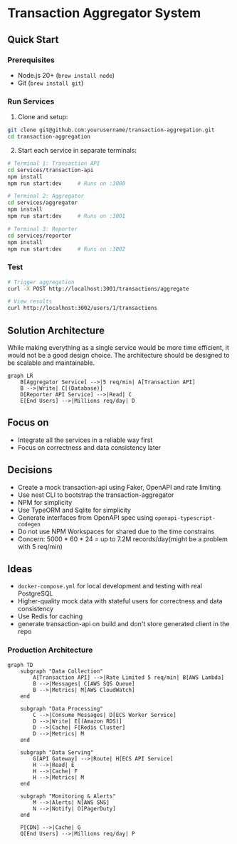 # Transaction Aggregator System

## Quick Start

### Prerequisites
- Node.js 20+ (`brew install node`)
- Git (`brew install git`)

### Run Services

1. Clone and setup:
```bash
git clone git@github.com:yourusername/transaction-aggregation.git
cd transaction-aggregation
```

2. Start each service in separate terminals:

```bash
# Terminal 1: Transaction API
cd services/transaction-api
npm install
npm run start:dev     # Runs on :3000

# Terminal 2: Aggregator
cd services/aggregator
npm install
npm run start:dev     # Runs on :3001

# Terminal 3: Reporter
cd services/reporter
npm install
npm run start:dev     # Runs on :3002
```

### Test
```bash
# Trigger aggregation
curl -X POST http://localhost:3001/transactions/aggregate

# View results
curl http://localhost:3002/users/1/transactions
```

## Solution Architecture

While making everything as a single service would be more time efficient, it would not be a good design choice. The architecture should be designed to be scalable and maintainable.

```mermaid
graph LR
    B[Aggregator Service] -->|5 req/min| A[Transaction API]
    B -->|Write| C[(Database)]
    D[Reporter API Service] -->|Read| C
    E[End Users] -->|Millions req/day| D
``` 

## Focus on

- Integrate all the services in a reliable way first
- Focus on correctness and data consistency later

## Decisions

- Create a mock transaction-api using Faker, OpenAPI and rate limiting
- Use nest CLI to bootstrap the transaction-aggregator
- NPM for simplicity
- Use TypeORM and Sqlite for simplicity
- Generate interfaces from OpenAPI spec using `openapi-typescript-codegen`
- Do not use NPM Workspaces for shared due to the time constrains
- Concern: 5000 * 60 * 24 = up to 7.2M records/day(might be a problem with 5 req/min)

## Ideas

- `docker-compose.yml` for local development and testing with real PostgreSQL
- Higher-quality mock data with stateful users for correctness and data consistency
- Use Redis for caching
- generate transaction-api on build and don't store generated client in the repo

### Production Architecture

```mermaid
graph TD
    subgraph "Data Collection"
        A[Transaction API] -->|Rate Limited 5 req/min| B[AWS Lambda]
        B -->|Messages| C[AWS SQS Queue]
        B -->|Metrics| M[AWS CloudWatch]
    end

    subgraph "Data Processing"
        C -->|Consume Messages| D[ECS Worker Service]
        D -->|Write| E[(Amazon RDS)]
        D -->|Cache| F[Redis Cluster]
        D -->|Metrics| M
    end

    subgraph "Data Serving"
        G[API Gateway] -->|Route| H[ECS API Service]
        H -->|Read| E
        H -->|Cache| F
        H -->|Metrics| M
    end

    subgraph "Monitoring & Alerts"
        M -->|Alerts| N[AWS SNS]
        N -->|Notify| O[PagerDuty]
    end

    P[CDN] -->|Cache| G
    Q[End Users] -->|Millions req/day| P
```